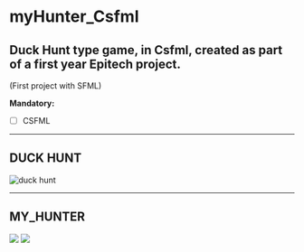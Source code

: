 # myHunter_Csfml
## Duck Hunt type game, in Csfml, created as part of a first year Epitech project.
(First project with SFML)

**Mandatory:**  
- [ ] CSFML  

---
## **DUCK HUNT**
![duck hunt](https://github.com/Floriantoine/myHunter_Csfml/blob/master/resources/github/duckHunt.jpg)  

---

## **MY_HUNTER**
![](https://github.com/Floriantoine/myHunter_Csfml/blob/master/resources/github/ScreenshotHunter.png)
![](https://github.com/Floriantoine/myHunter_Csfml/blob/master/resources/github/ScreenshotHunter2.png) 
